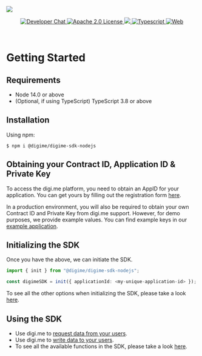 ![](https://securedownloads.digi.me/partners/digime/SDKReadmeBanner.png)
<p align="center">
    <a href="https://developers.digi.me/slack/join">
        <img src="https://img.shields.io/badge/chat-slack-blueviolet.svg" alt="Developer Chat">
    </a>
    <a href="LICENSE">
        <img src="https://img.shields.io/badge/license-apache 2.0-blue.svg" alt="Apache 2.0 License">
    </a>
    <a href="#">
    	<img src="https://img.shields.io/badge/build-passing-brightgreen.svg">
    </a>
    <a href="https://www.typescriptlang.org/">
        <img src="https://img.shields.io/badge/language-typescript-ff69b4.svg" alt="Typescript">
    </a>
    <a href="https://developers.digi.me/">
        <img src="https://img.shields.io/badge/web-digi.me-red.svg" alt="Web">
    </a>
</p>

<br>

# Getting Started

## Requirements

- Node 14.0 or above
- (Optional, if using TypeScript) TypeScript 3.8 or above

## Installation

Using npm:
```shell
$ npm i @digime/digime-sdk-nodejs
```

## Obtaining your Contract ID, Application ID & Private Key
To access the digi.me platform, you need to obtain an AppID for your application. You can get yours by filling out the registration form [here](https://go.digi.me/developers/register).

In a production environment, you will also be required to obtain your own Contract ID and Private Key from digi.me support. However, for demo purposes, we provide example values. You can find example keys in our [example application](https://github.com/digime/digime-sdk-nodejs-example).

## Initializing the SDK
Once you have the above, we can initiate the SDK.

```typescript
import { init } from "@digime/digime-sdk-nodejs";

const digimeSDK = init({ applicationId: <my-unique-application-id> });
```

To see all the other options when initializing the SDK, please take a look [here](../fundamentals/initialise-sdk.html).

## Using the SDK
* Use digi.me to [request data from your users](read-data-overview.html).
* Use digi.me to [write data to your users](write-data-overview.html).
* To see all the available functions in the SDK, please take a look [here](../../interfaces/sdk.digimesdk.html).

